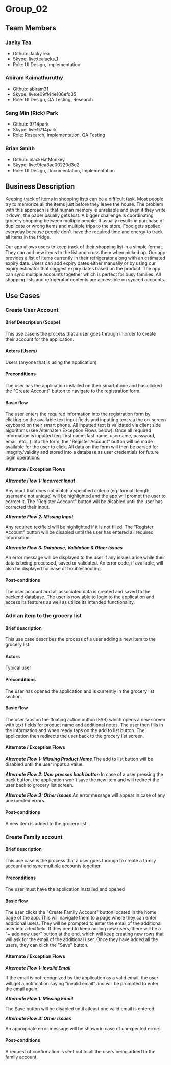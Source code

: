 # Group_02

## Team Members

### Jacky Tea

- Github: JackyTea
- Skype: live:teajacks_1
- Role: UI Design, Implementation

### Abiram Kaimathuruthy

- Github: abiram31
- Skype: live:e09ff44e106efd35
- Role: UI Design, QA Testing, Research

### Sang Min (Rick) Park

- Github: 9714park
- Skype: live:9714park
- Role: Research, Implementation, QA Testing

### Brian Smith

- Github: blackHatMonkey
- Skype: live:9fea3ac00220d3e2
- Role: UI Design, Documentation, Implementation

## Business Description
Keeping track of items in shopping lists can be a difficult task. Most people try to memorize all the items just before they leave the house. The problem with this approach is that human memory is unreliable and even if they write it down, the paper usually gets lost. A bigger challenge is coordinating grocery shopping between multiple people. It usually results in purchase of duplicate or wrong items and multiple trips to the store. Food gets spoiled everyday because people don't have the required time and energy to track all items in the fridge.

Our app allows users to keep track of their shopping list in a simple format. They can add new items to the list and cross them when picked up. Our app provides a list of items currently in their refrigerator along with an estimated expiry date. Users can add expiry dates either manually or by using our expiry estimator that suggest expiry dates based on the product. The app can sync multiple accounts together which is perfect for busy families. All shopping lists and refrigerator contents are accessible on synced accounts.

## Use Cases

### Create User Account

#### Brief Description (Scope)
This use case is the process that a user goes through in order to create their account for the application.

#### Actors (Users)
Users (anyone that is using the application)

#### Preconditions
The user has the application installed on their smartphone and has clicked the "Create Account" button to navigate to the registration form.

#### Basic flow
The user enters the required information into the registration form by clicking on the available text input fields and inputting text via the on-screen keyboard on their smart phone. All inputted text is validated via client side algorithms (see Alternate / Exception Flows below). Once all required information is inputted (eg. first name, last name, username, password, email, etc...) into the form, the "Register Account" button will be made available for the user to click. All data on the form will then be parsed for integrity/validity and stored into a database as user credentials for future login operations.

#### Alternate / Exception Flows
**_Alternate Flow 1: Incorrect Input_**

Any input that does not match a specified criteria (eg. format, length, username not unique) will be highlighted and the app will prompt the user to correct it. The "Register Account" button will be disabled until the user has corrected their input.

**_Alternate Flow 2: Missing Input_**

Any required textfield will be highlighted if it is not filled.
The "Register Account" button will be disabled until the user has entered all required information.

**_Alternate Flow 3: Database, Validation & Other Issues_**

An error message will be displayed to the user if any issues arise while their data is being processed, saved or validated. An error code, if available, will also be displayed for ease of troubleshooting.

#### Post-conditions
The user account and all associated data is created and saved to the backend database. The user is now able to login to the application and access its features as well as utilize its intended functionality.

### Add an item to the grocery list
#### Brief description
This use case describes the process of a user adding a new item to the grocery list.

#### Actors
Typical user

#### Preconditions
The user has opened the application and is currently in the grocery list section.

#### Basic flow
The user taps on the floating action button (FAB) which opens a new screen with text fields for product name and additional notes. The user then fills in the information and when ready taps on the add to list button. The application then redirects the user back to the grocery list screen.

#### Alternate / Exception Flows
**_Alternate Flow 1: Missing Product Name_**
The add to list button will be disabled until the user inputs a value.

**_Alternate Flow 2: User presses back button_**
In case of a user pressing the back button, the application won't save the new item and will redirect the user back to grocery list screen.

**_Alternate Flow 3: Other Issues_**
An error message will appear in case of any unexpected errors.

#### Post-conditions
A new item is added to the grocery list.

### Create Family account

#### Brief description
This use case is the process that a user goes through to create a family account and sync multiple accounts together.

#### Preconditions
The user must have the application installed and opened

#### Basic flow
The user clicks the "Create Family Account" button located in the home page of the app. This will navigate them to a page where they can enter additional users. They will be prompted to enter the email of the additional user into a textfield. If they need to keep adding new users, there will be a "+ add new user" button at the end, which will keep creating new rows that will ask for the email of the additional user. Once they have added all the users, they can click the "Save" button.

#### Alternate / Exception Flows
**_Alternate Flow 1: Invalid Email_**

If the email is not recognized by the application as a valid email, the user will get a notification saying "invalid email" and will be prompted to enter the email again.

**_Alternate Flow 1: Missing Email_**

The Save button will be disabled until atleast one valid email is entered.

**_Alternate Flow 3: Other Issues_**

An appropriate error message will be shown in case of unexpected errors.

#### Post-conditions
A request of confirmation is sent out to all the users being added to the family account.